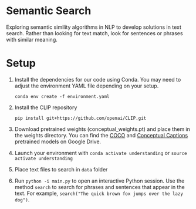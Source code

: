 # Semantic Search

Exploring semantic simility algorithms in NLP to develop solutions in text search. Rather than looking for text match, look for sentences or phrases with similar meaning. 

# Setup

1. Install the dependencies for our code using Conda. You may need to adjust the environment YAML file depending on your setup.

    ```
    conda env create -f environment.yaml
    ```

2. Install the CLIP repository 
    ```
    pip install git+https://github.com/openai/CLIP.git
    ```

3. Download pretrained weights (conceptual_weights.pt) and place them in the weights directory. You can find the [COCO](https://drive.google.com/file/d/1IdaBtMSvtyzF0ByVaBHtvM0JYSXRExRX/view?usp=sharing) and [Conceptual Captions](https://drive.google.com/file/d/14pXWwB4Zm82rsDdvbGguLfx9F8aM7ovT/view?usp=sharing) pretrained models on Google Drive.

4. Launch your environment with `conda activate understanding` or `source activate understanding`

5. Place text files to search in `data` folder

6. Run `python -i main.py` to open an interactive Python session. Use the method `search` to search for phrases and sentences that appear in the text. For example, `search("The quick brown fox jumps over the lazy dog")`.
